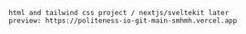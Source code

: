     html and tailwind css project / nextjs/sveltekit later
    preview: https://politeness-io-git-main-smhmh.vercel.app